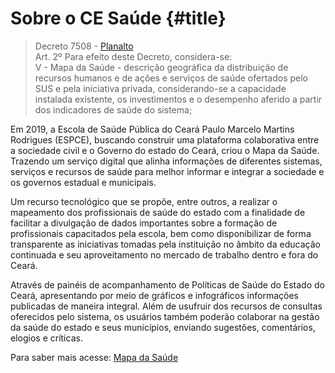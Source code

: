 # Sobre o CE Saúde {#title}

> Decreto 7508 - 
[Planalto](http://www.planalto.gov.br/ccivil_03/_Ato2011-2014/2011/Decreto/D7508.htm) <br>
>Art. 2º Para efeito deste Decreto, considera-se: <br>
>V - Mapa da Saúde - descrição geográfica da distribuição de recursos humanos e de ações e serviços de saúde ofertados pelo SUS e pela iniciativa privada, considerando-se a capacidade instalada existente, os investimentos e o desempenho aferido a partir dos indicadores de saúde do sistema;

Em 2019, a Escola de Saúde Pública do Ceará Paulo Marcelo Martins Rodrigues (ESPCE), buscando construir uma plataforma colaborativa entre a sociedade civil e o Governo do estado do Ceará, criou o Mapa da Saúde. Trazendo um serviço digital que alinha informações de diferentes sistemas, serviços e recursos de saúde para melhor informar e integrar a sociedade e os governos estadual e municipais.

Um recurso tecnológico que se propõe, entre outros, a realizar o mapeamento dos profissionais de saúde do estado com a finalidade de facilitar a divulgação de dados importantes sobre a formação de profissionais capacitados pela escola, bem como disponibilizar de forma  transparente as iniciativas tomadas pela instituição no âmbito da educação continuada e seu aproveitamento no mercado de trabalho dentro e fora do Ceará.

Através de painéis de acompanhamento de Políticas de Saúde do Estado do Ceará, apresentando por meio de gráficos e infográficos informações publicadas de maneira integral. Além de usufruir dos recursos de consultas oferecidos pelo sistema, os usuários também poderão colaborar na gestão da saúde do estado e seus municípios, enviando sugestões, comentários, elogios e críticas.

Para saber mais acesse:  [Mapa da Saúde](https://github.com/EscolaDeSaudePublica/MapaDaSaude)
